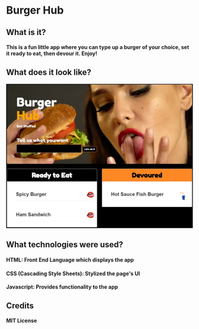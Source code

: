 # Burger Hub

## What is it?
####  This is a fun little app where you can type up a burger of your choice, set it ready to eat, then devour it.  Enjoy!

##  What does it look like?
#### <img src= "/Burgerhub.JPG" width="800">

## What technologies were used?
#### HTML: Front End Language which displays the app
#### CSS (Cascading Style Sheets): Stylized the page's UI
#### Javascript: Provides functionality to the app

## Credits
#### MIT License

